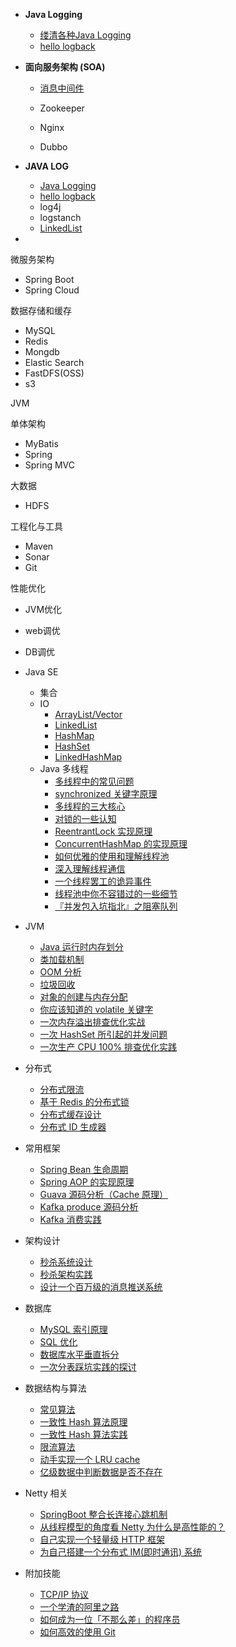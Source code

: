- **Java Logging**

  - [缕清各种Java Logging](logging/Java-Logging.md)
  - [hello logback](logging/logback简单使用.md)
- **面向服务架构 (SOA)**

  - [消息中间件](message-queue/readMQ.md)
    
    <!--   	[浅谈消息队列及常见的消息中间件](message-queue/浅谈消息队列及常见的消息中间件.md) -->
    
    <!-- [Hello Kafka](message-queue/Kafka/Hello-Kafka.md) -->
    
  - Zookeeper
  
  - Nginx
  
  - Dubbo
  
    





- **JAVA LOG**
  - [Java Logging](https://github.com/Jstarfish/Technical-Learning/blob/master/docs/logging/Java-Logging.md)
  - [hello logback](https://github.com/Jstarfish/Technical-Learning/blob/master/docs/logging/logback简单使用.md)
  - log4j
  - logstanch
  - [LinkedList](https://github.com/Jstarfish/Technical-Learning/blob/master/docs/collections/LinkedList.md)

- 

微服务架构

- Spring Boot
- Spring Cloud

数据存储和缓存

- MySQL
- Redis
- Mongdb
- Elastic Search
- FastDFS(OSS)
- s3

JVM

单体架构

- MyBatis
- Spring
- Spring MVC

大数据

- HDFS



工程化与工具

- Maven
- Sonar
- Git

性能优化

- JVM优化
- web调优
- DB调优



- Java SE
  - 集合
  - IO
    - [ArrayList/Vector](https://github.com/Jstarfish/Technical-Learning/blob/master/docs/collections/ArrayList.md)
    - [LinkedList](https://github.com/Jstarfish/Technical-Learning/blob/master/docs/collections/LinkedList.md)
    - [HashMap](https://github.com/Jstarfish/Technical-Learning/blob/master/docs/collections/HashMap.md)
    - [HashSet](https://github.com/Jstarfish/Technical-Learning/blob/master/docs/collections/HashSet.md)
    - [LinkedHashMap](https://github.com/Jstarfish/Technical-Learning/blob/master/docs/collections/LinkedHashMap.md)
  - Java 多线程
    - [多线程中的常见问题](https://github.com/Jstarfish/Technical-Learning/blob/master/docs/thread/Thread-common-problem.md)
    - [synchronized 关键字原理](https://github.com/Jstarfish/Technical-Learning/blob/master/docs/thread/Synchronize.md)
    - [多线程的三大核心](https://github.com/Jstarfish/Technical-Learning/blob/master/docs/thread/Threadcore.md)
    - [对锁的一些认知](https://github.com/Jstarfish/Technical-Learning/blob/master/docs/thread/Java-lock.md)
    - [ReentrantLock 实现原理](https://github.com/Jstarfish/Technical-Learning/blob/master/docs/thread/ReentrantLock.md)
    - [ConcurrentHashMap 的实现原理](https://github.com/Jstarfish/Technical-Learning/blob/master/docs/thread/ConcurrentHashMap.md)
    - [如何优雅的使用和理解线程池](https://github.com/Jstarfish/Technical-Learning/blob/master/docs/thread/ThreadPoolExecutor.md)
    - [深入理解线程通信](https://github.com/Jstarfish/Technical-Learning/blob/master/docs/thread/thread-communication.md)
    - [一个线程罢工的诡异事件](https://github.com/Jstarfish/Technical-Learning/blob/master/docs/thread/thread-gone.md)
    - [线程池中你不容错过的一些细节](https://github.com/Jstarfish/Technical-Learning/blob/master/docs/thread/thread-gone2.md)
    - [『并发包入坑指北』之阻塞队列](https://github.com/Jstarfish/Technical-Learning/blob/master/docs/thread/ArrayBlockingQueue.md)
- JVM
  - [Java 运行时内存划分](https://github.com/Jstarfish/Technical-Learning/blob/master/docs/jvm/MemoryAllocation.md)
  - [类加载机制](https://github.com/Jstarfish/Technical-Learning/blob/master/docs/jvm/ClassLoad.md)
  - [OOM 分析](https://github.com/Jstarfish/Technical-Learning/blob/master/docs/jvm/OOM-analysis.md)
  - [垃圾回收](https://github.com/Jstarfish/Technical-Learning/blob/master/docs/jvm/GarbageCollection.md)
  - [对象的创建与内存分配](https://github.com/Jstarfish/Technical-Learning/blob/master/docs/jvm/newObject.md)
  - [你应该知道的 volatile 关键字](https://github.com/Jstarfish/Technical-Learning/blob/master/docs/jvm/volatile.md)
  - [一次内存溢出排查优化实战](https://github.com/Jstarfish/Technical-Learning/blob/master/docs/jvm/OOM-Disruptor.md)
  - [一次 HashSet 所引起的并发问题](https://github.com/Jstarfish/Technical-Learning/blob/master/docs/jvm/JVM-concurrent-HashSet-problem.md)
  - [一次生产 CPU 100% 排查优化实践](https://github.com/Jstarfish/Technical-Learning/blob/master/docs/jvm/cpu-percent-100.md)
- 分布式
  - [分布式限流](https://github.com/Jstarfish/Technical-Learning/blob/master/docs/distributed/Distributed-Limit.md)
  - [基于 Redis 的分布式锁](https://github.com/Jstarfish/Technical-Learning/blob/master/docs/distributed/distributed-lock-redis.md)
  - [分布式缓存设计](https://github.com/Jstarfish/Technical-Learning/blob/master/docs/distributed/Cache-design.md)
  - [分布式 ID 生成器](https://github.com/Jstarfish/Technical-Learning/blob/master/docs/distributed/ID-generator.md)
- 常用框架
  - [Spring Bean 生命周期](https://github.com/Jstarfish/Technical-Learning/blob/master/docs/frame/spring-bean-lifecycle.md)
  - [Spring AOP 的实现原理](https://github.com/Jstarfish/Technical-Learning/blob/master/docs/frame/SpringAOP.md)
  - [Guava 源码分析（Cache 原理）](https://github.com/Jstarfish/Technical-Learning/blob/master/docs/frame/guava-cache.md)
  - [Kafka produce 源码分析](https://github.com/Jstarfish/Technical-Learning/blob/master/docs/frame/kafka-product.md)
  - [Kafka 消费实践](https://github.com/Jstarfish/Technical-Learning/blob/master/docs/frame/kafka-consumer.md)
- 架构设计
  - [秒杀系统设计](https://github.com/Jstarfish/Technical-Learning/blob/master/docs/architecture-design/Spike.md)
  - [秒杀架构实践](https://github.com/Jstarfish/Technical-Learning/blob/master/docs/architecture-design/seconds-kill.md)
  - [设计一个百万级的消息推送系统](https://github.com/Jstarfish/Technical-Learning/blob/master/docs/architecture-design/million-sms-push.md)
- 数据库
  - [MySQL 索引原理](https://github.com/Jstarfish/Technical-Learning/blob/master/docs/db/MySQL-Index.md)
  - [SQL 优化](https://github.com/Jstarfish/Technical-Learning/blob/master/docs/db/SQL-optimization.md)
  - [数据库水平垂直拆分](https://github.com/Jstarfish/Technical-Learning/blob/master/docs/db/DB-split.md)
  - [一次分表踩坑实践的探讨](https://github.com/Jstarfish/Technical-Learning/blob/master/docs/db/sharding-db.md)
- 数据结构与算法
  - [常见算法](https://github.com/Jstarfish/Technical-Learning/blob/master/docs/algorithm/common-algorithm.md)
  - [一致性 Hash 算法原理](https://github.com/Jstarfish/Technical-Learning/blob/master/docs/algorithm/Consistent-Hash.md)
  - [一致性 Hash 算法实践](https://github.com/Jstarfish/Technical-Learning/blob/master/docs/algorithm/consistent-hash-implement.md)
  - [限流算法](https://github.com/Jstarfish/Technical-Learning/blob/master/docs/algorithm/Limiting.md)
  - [动手实现一个 LRU cache](https://github.com/Jstarfish/Technical-Learning/blob/master/docs/algorithm/LRU-cache.md)
  - [亿级数据中判断数据是否不存在](https://github.com/Jstarfish/Technical-Learning/blob/master/docs/algorithm/guava-bloom-filter.md)
- Netty 相关
  - [SpringBoot 整合长连接心跳机制](https://github.com/Jstarfish/Technical-Learning/blob/master/docs/netty/Netty(1)TCP-Heartbeat.md)
  - [从线程模型的角度看 Netty 为什么是高性能的？](https://github.com/Jstarfish/Technical-Learning/blob/master/docs/netty/Netty(2)Thread-model.md)
  - [自己实现一个轻量级 HTTP 框架](https://github.com/Jstarfish/Technical-Learning/blob/master/docs/netty/cicada.md)
  - [为自己搭建一个分布式 IM(即时通讯) 系统](https://github.com/Jstarfish/Technical-Learning/blob/master/docs/netty/cim.md)
- 附加技能
  - [TCP/IP 协议](https://github.com/Jstarfish/Technical-Learning/blob/master/docs/soft-skills/TCP-IP.md)
  - [一个学渣的阿里之路](https://github.com/Jstarfish/Technical-Learning/blob/master/docs/soft-skills/Interview-experience.md)
  - [如何成为一位「不那么差」的程序员](https://github.com/Jstarfish/Technical-Learning/blob/master/docs/soft-skills/how-to-be-developer.md)
  - [如何高效的使用 Git](https://github.com/Jstarfish/Technical-Learning/blob/master/docs/soft-skills/how-to-use-git-efficiently.md)